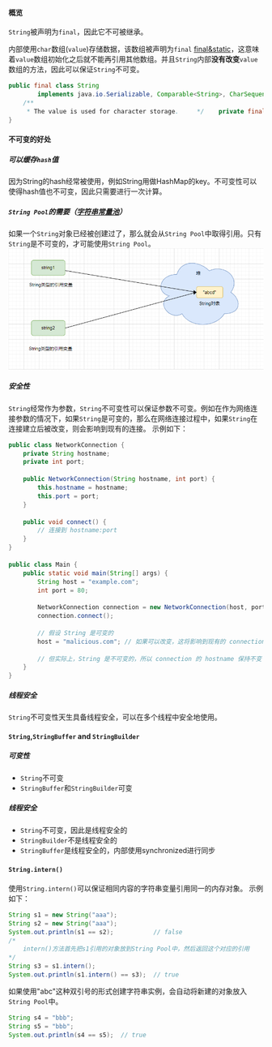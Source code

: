 #### 概览
`String`被声明为`final`，因此它不可被继承。

内部使用`char`数组(`value`)存储数据，该数组被声明为`final` [final&static](final&static.md)，这意味着`value`数组初始化之后就不能再引用其他数组。并且`String`内部**没有改变**`value`数组的方法，因此可以保证`String`不可变。
``` java
public final class String  
        implements java.io.Serializable, Comparable<String>, CharSequence {  
    /**  
     * The value is used for character storage.     */    private final char value[];  
}
```
#### 不可变的好处
##### 可以缓存`hash`值
因为String的hash经常被使用，例如String用做HashMap的key。不可变性可以使得hash值也不可变，因此只需要进行一次计算。
##### `String Pool`的需要（[字符串常量池](../JVM/内存区域.md#字符串常量池)）
如果一个`String`对象已经被创建过了，那么就会从`String Pool`中取得引用。只有`String`是不可变的，才可能使用`String Pool`。
![](../../img/Pasted%20image%2020240126202643.png)

##### 安全性
`String`经常作为参数，`String`不可变性可以保证参数不可变。例如在作为网络连接参数的情况下，如果`String`是可变的，那么在网络连接过程中，如果`String`在连接建立后被改变，则会影响到现有的连接。
示例如下：
``` java
public class NetworkConnection {
    private String hostname;
    private int port;

    public NetworkConnection(String hostname, int port) {
        this.hostname = hostname;
        this.port = port;
    }

    public void connect() {
        // 连接到 hostname:port
    }
}

public class Main {
    public static void main(String[] args) {
        String host = "example.com";
        int port = 80;

        NetworkConnection connection = new NetworkConnection(host, port);
        connection.connect();

        // 假设 String 是可变的
        host = "malicious.com"; // 如果可以改变，这将影响到现有的 connection 对象

        // 但实际上，String 是不可变的，所以 connection 的 hostname 保持不变
    }
}

```
##### 线程安全
`String`不可变性天生具备线程安全，可以在多个线程中安全地使用。

#### `String`,`StringBuffer` and `StringBuilder`
##### 可变性
- `String`不可变
- `StringBuffer`和`StringBuilder`可变
##### 线程安全
- `String`不可变，因此是线程安全的
- `StringBuilder`不是线程安全的
- `StringBuffer`是线程安全的，内部使用synchronized进行同步

#### `String.intern()`
使用`String.intern()`可以保证相同内容的字符串变量引用同一的内存对象。
示例如下：
``` java
String s1 = new String("aaa");  
String s2 = new String("aaa");  
System.out.println(s1 == s2);           // false  
/*
	intern()方法首先把s1引用的对象放到String Pool中，然后返回这个对应的引用
*/
String s3 = s1.intern();  
System.out.println(s1.intern() == s3);  // true
```
如果使用"abc"这种双引号的形式创建字符串实例，会自动将新建的对象放入`String Pool`中。
``` java
String s4 = "bbb";  
String s5 = "bbb";  
System.out.println(s4 == s5);  // true
```